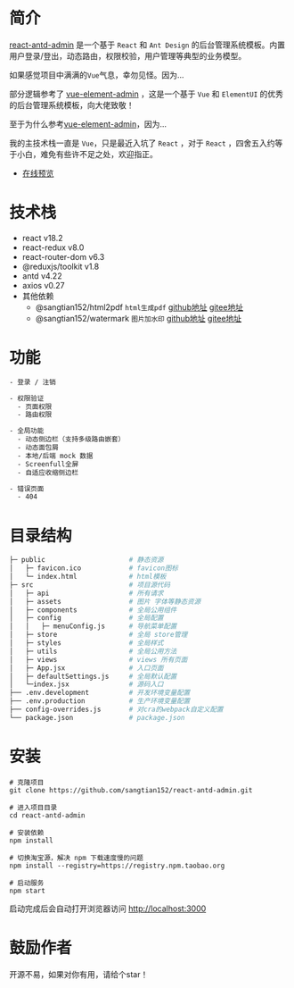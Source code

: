 
# 简介

[react-antd-admin](https://sangtian152.github.io/react-antd-admin/) 是一个基于 `React` 和 `Ant Design` 的后台管理系统模板。内置用户登录/登出，动态路由，权限校验，用户管理等典型的业务模型。

如果感觉项目中满满的`Vue`气息，幸勿见怪。因为...

部分逻辑参考了 [vue-element-admin](https://github.com/PanJiaChen/vue-element-admin/) ，这是一个基于 `Vue` 和 `ElementUI` 的优秀的后台管理系统模板，向大佬致敬！ 

至于为什么参考[vue-element-admin](https://github.com/PanJiaChen/vue-element-admin/)，因为... 

我的主技术栈一直是 `Vue`，只是最近入坑了 `React` ，对于 `React` ，四舍五入约等于小白，难免有些许不足之处，欢迎指正。

- [在线预览](https://sangtian152.github.io/react-antd-admin/)

# 技术栈
  - react v18.2
  - react-redux v8.0
  - react-router-dom v6.3
  - @reduxjs/toolkit v1.8
  - antd v4.22
  - axios v0.27
  - 其他依赖
    - @sangtian152/html2pdf  `html生成pdf`  [github地址](https://github.com/sangtian152/html2pdf) [gitee地址](https://gitee.com/sangtian152/html2pdf)
    - @sangtian152/watermark `图片加水印` [github地址](https://github.com/sangtian152/watermark) [gitee地址](https://gitee.com/sangtian152/watermark)

# 功能

```bash
- 登录 / 注销

- 权限验证
  - 页面权限
  - 路由权限

- 全局功能
  - 动态侧边栏（支持多级路由嵌套）
  - 动态面包屑
  - 本地/后端 mock 数据
  - Screenfull全屏
  - 自适应收缩侧边栏

- 错误页面
  - 404

```

# 目录结构

```bash
├─ public                     # 静态资源
│   ├─ favicon.ico            # favicon图标
│   └─ index.html             # html模板
├─ src                        # 项目源代码
│   ├─ api                    # 所有请求
│   ├─ assets                 # 图片 字体等静态资源
│   ├─ components             # 全局公用组件
│   ├─ config                 # 全局配置
│   │   ├─ menuConfig.js      # 导航菜单配置
│   ├─ store                  # 全局 store管理
│   ├─ styles                 # 全局样式
│   ├─ utils                  # 全局公用方法
│   ├─ views                  # views 所有页面
│   ├─ App.jsx                # 入口页面
│   ├─ defaultSettings.js     # 全局默认配置
│   └─index.jsx               # 源码入口
├── .env.development          # 开发环境变量配置
├── .env.production           # 生产环境变量配置
├── config-overrides.js       # 对cra的webpack自定义配置
└── package.json              # package.json
```

# 安装

```shell
# 克隆项目
git clone https://github.com/sangtian152/react-antd-admin.git

# 进入项目目录
cd react-antd-admin

# 安装依赖
npm install

# 切换淘宝源，解决 npm 下载速度慢的问题
npm install --registry=https://registry.npm.taobao.org

# 启动服务
npm start
```

启动完成后会自动打开浏览器访问 [http://localhost:3000](http://localhost:3000)


# 鼓励作者

开源不易，如果对你有用，请给个star！
